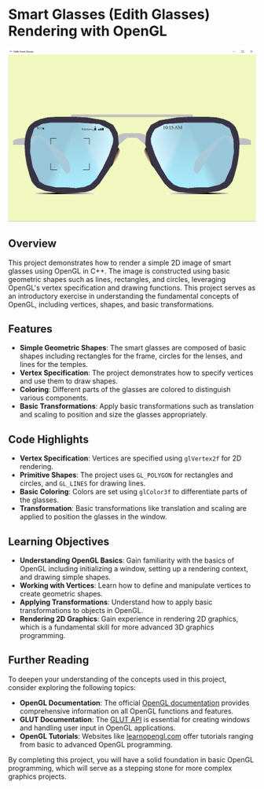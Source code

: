 # Smart Glasses (Edith Glasses) Rendering with OpenGL
![Edith-Glasses](Edith_smart_glasses_rendered.bmp)
## Overview

This project demonstrates how to render a simple 2D image of smart glasses using OpenGL in C++. The image is constructed using basic geometric shapes such as lines, rectangles, and circles, leveraging OpenGL's vertex specification and drawing functions. This project serves as an introductory exercise in understanding the fundamental concepts of OpenGL, including vertices, shapes, and basic transformations.

## Features

- **Simple Geometric Shapes**: The smart glasses are composed of basic shapes including rectangles for the frame, circles for the lenses, and lines for the temples.
- **Vertex Specification**: The project demonstrates how to specify vertices and use them to draw shapes.
- **Coloring**: Different parts of the glasses are colored to distinguish various components.
- **Basic Transformations**: Apply basic transformations such as translation and scaling to position and size the glasses appropriately.

## Code Highlights

- **Vertex Specification**: Vertices are specified using `glVertex2f` for 2D rendering.
- **Primitive Shapes**: The project uses `GL_POLYGON` for rectangles and circles, and `GL_LINES` for drawing lines.
- **Basic Coloring**: Colors are set using `glColor3f` to differentiate parts of the glasses.
- **Transformation**: Basic transformations like translation and scaling are applied to position the glasses in the window.

## Learning Objectives

- **Understanding OpenGL Basics**: Gain familiarity with the basics of OpenGL including initializing a window, setting up a rendering context, and drawing simple shapes.
- **Working with Vertices**: Learn how to define and manipulate vertices to create geometric shapes.
- **Applying Transformations**: Understand how to apply basic transformations to objects in OpenGL.
- **Rendering 2D Graphics**: Gain experience in rendering 2D graphics, which is a fundamental skill for more advanced 3D graphics programming.

## Further Reading

To deepen your understanding of the concepts used in this project, consider exploring the following topics:
- **OpenGL Documentation**: The official [OpenGL documentation](https://www.opengl.org/documentation/) provides comprehensive information on all OpenGL functions and features.
- **GLUT Documentation**: The [GLUT API](https://www.opengl.org/resources/libraries/glut/) is essential for creating windows and handling user input in OpenGL applications.
- **OpenGL Tutorials**: Websites like [learnopengl.com](https://learnopengl.com/) offer tutorials ranging from basic to advanced OpenGL programming.

By completing this project, you will have a solid foundation in basic OpenGL programming, which will serve as a stepping stone for more complex graphics projects.
